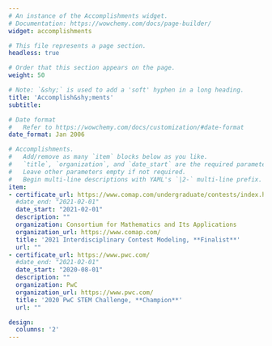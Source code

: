 ```yaml
---
# An instance of the Accomplishments widget.
# Documentation: https://wowchemy.com/docs/page-builder/
widget: accomplishments

# This file represents a page section.
headless: true

# Order that this section appears on the page.
weight: 50

# Note: `&shy;` is used to add a 'soft' hyphen in a long heading.
title: 'Accomplish&shy;ments'
subtitle:

# Date format
#   Refer to https://wowchemy.com/docs/customization/#date-format
date_format: Jan 2006

# Accomplishments.
#   Add/remove as many `item` blocks below as you like.
#   `title`, `organization`, and `date_start` are the required parameters.
#   Leave other parameters empty if not required.
#   Begin multi-line descriptions with YAML's `|2-` multi-line prefix.
item:
- certificate_url: https://www.comap.com/undergraduate/contests/index.html
  #date_end: "2021-02-01"
  date_start: "2021-02-01"
  description: ""
  organization: Consortium for Mathematics and Its Applications
  organization_url: https://www.comap.com/
  title: '2021 Interdisciplinary Contest Modeling, **Finalist**'
  url: ""
- certificate_url: https://www.pwc.com/
  #date_end: "2021-02-01"
  date_start: "2020-08-01"
  description: ""
  organization: PwC
  organization_url: https://www.pwc.com/
  title: '2020 PwC STEM Challenge, **Champion**'
  url: ""

design:
  columns: '2' 
---
```

